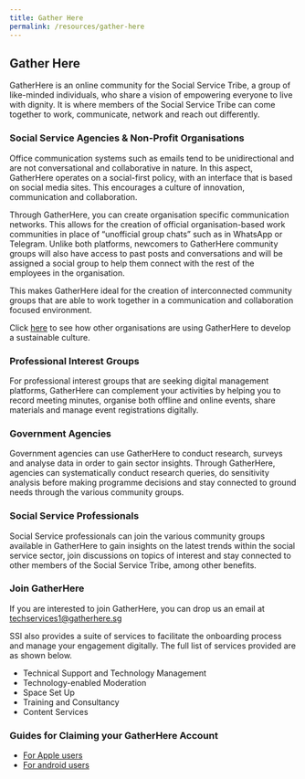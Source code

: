 ```yaml
---
title: Gather Here
permalink: /resources/gather-here
---
```


## Gather Here

GatherHere is an online community for the Social Service Tribe, a group of like-minded individuals, who share a vision of empowering everyone to live with dignity. It is where members of the Social Service Tribe can come together to work, communicate, network and reach out differently.

### Social Service Agencies & Non-Profit Organisations
Office communication systems such as emails tend to be unidirectional and are not conversational and collaborative in nature. In this aspect, GatherHere operates on a social-first policy, with an interface that is based on social media sites. This encourages a culture of innovation, communication and collaboration.

Through GatherHere, you can create organisation specific communication networks. This allows for the creation of official organisation-based work communities in place of “unofficial group chats” such as in WhatsApp or Telegram. Unlike both platforms, newcomers to GatherHere community groups will also have access to past posts and conversations and will be assigned a social group to help them connect with the rest of the employees in the organisation.
   
This makes GatherHere ideal for the creation of interconnected community groups that are able to work together in a communication and collaboration focused environment.

Click [here](https://www.youtube.com/watch?v=osEh6RfEDNY) to see how other organisations are using GatherHere to develop a sustainable culture.

### Professional Interest Groups
For professional interest groups that are seeking digital management platforms, GatherHere can complement your activities by helping you to record meeting minutes, organise both offline and online events, share materials and manage event registrations digitally. 

### Government Agencies
Government agencies can use GatherHere to conduct research, surveys and analyse data in order to gain sector insights. Through GatherHere, agencies can systematically conduct research queries, do sensitivity analysis before making programme decisions and stay connected to ground needs through the various community groups.

### Social Service Professionals
Social Service professionals can join the various community groups available in GatherHere to gain insights on the latest trends within the social service sector, join discussions on topics of interest and stay connected to other members of the Social Service Tribe, among other benefits.

### Join GatherHere
If you are interested to join GatherHere, you can drop us an email at [techservices1@gatherhere.sg](mailto:techservices1@gatherhere.sg)

SSI also provides a suite of services to facilitate the onboarding process and manage your engagement digitally. The full list of services provided are as shown below.
- Technical Support and Technology Management
- Technology-enabled Moderation
- Space Set Up
- Training and Consultancy
- Content Services

### Guides for Claiming your GatherHere Account
- [For Apple users](https://www.youtube.com/watch?v=dwTr-1N2TK4)
- [For android users](https://www.youtube.com/watch?v=h_KfsXXsBKI)
